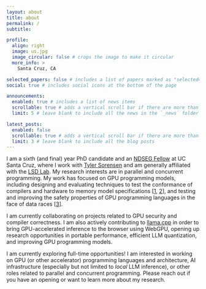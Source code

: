 ```yaml
---
layout: about
title: about
permalink: /
subtitle: 

profile:
  align: right
  image: us.jpg
  image_circular: false # crops the image to make it circular
  more_info: >
    Santa Cruz, CA

selected_papers: false # includes a list of papers marked as "selected={true}"
social: true # includes social icons at the bottom of the page

announcements:
  enabled: true # includes a list of news items
  scrollable: true # adds a vertical scroll bar if there are more than 3 news items
  limit: 5 # leave blank to include all the news in the `_news` folder

latest_posts:
  enabled: false
  scrollable: true # adds a vertical scroll bar if there are more than 3 new posts items
  limit: 3 # leave blank to include all the blog posts
---
```


I am a sixth (and final) year PhD candidate and an [NDSEG Fellow](https://ndseg.org/) at UC Santa Cruz, where I work with [Tyler Sorensen](https://users.soe.ucsc.edu/~tsorensen/) and am generally affiliated with the [LSD Lab](https://lsd.ucsc.edu/). My research interests are in parallel and concurrent programming. My work has focused on GPU programming models, including designing and evaluating techniques to test the conformance of compilers and hardware to memory model specifications [[1](assets/pdf/mc_mutants.pdf), [2](assets/pdf/gpuharbor.pdf)], and testing and improving the safety properties of GPU programming languages in the face of data races [[3](assets/pdf/saferace.pdf)].

I am currently collaborating on projects related to GPU security and compiler correctness. I am also actively contributing to [llama.cpp](https://github.com/ggml-org/llama.cpp) in order to bring GPU-accelerated inference to the browser using WebGPU, opening up research opportunities in portable performance, efficient LLM quantization, and improving GPU programming models.

<div class="alert alert-primary" role="alert">
I am currently exploring full-time opportunities! I am interested in working on GPU (or other accelerator) programming languages and architecture, AI infrastructure (especially but not limited to <i>local</i> LLM inference), or other roles related to parallel and concurrent programming. Please reach out if you have an opening or want to learn more about my research.
</div>
